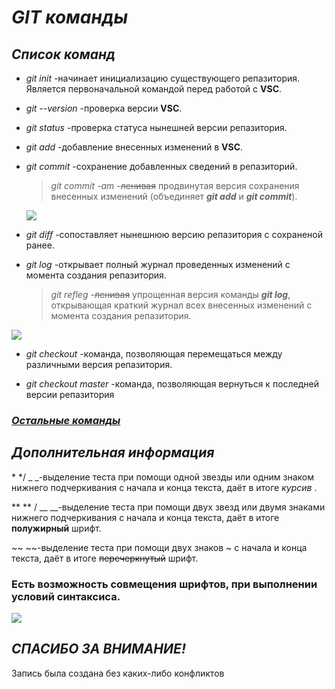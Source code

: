 # ***GIT команды***

## ***Список команд***
+ *git init*
-начинает инициализацию существующего репазитория.
Является первоначальной командой перед работой с **VSC**.

+ *git --version*
-проверка версии **VSC**.

+ *git status*
-проверка статуса нынешней версии репазитория.

+ *git add*
-добавление внесенных изменений в **VSC**.

+ *git commit*
-сохранение добавленных сведений в репазиторий.

  > *git commit -am*
  -~~ленивая~~ продвинутая версия сохранения внесенных изменений (объединяет ***git add*** и ***git commit***).

  ![](https://w7.pngwing.com/pngs/124/234/png-transparent-chihuahua-puppy-dog-breed-sticker-telegram-puppy-mammal-animals-carnivoran.png)

+ *git diff*
-сопоставляет нынешнюю версию репазитория с сохраненой ранее.

+ *git log*
-открывает полный журнал проведенных изменений с момента создания репазитория.

  > *git refleg*
  -~~ленивая~~ упрощенная версия команды ***git log***, открывающая краткий журнал всех внесенных изменений с момента создания репазитория.

![](https://w7.pngwing.com/pngs/124/234/png-transparent-chihuahua-puppy-dog-breed-sticker-telegram-puppy-mammal-animals-carnivoran.png)
- *git checkout*
-команда, позволяющая перемещаться между различными версия репазитория.

- *git checkout master*
-команда, позволяющая вернуться к последней версии репазитория

### *[Остальные команды](https://git-scm.com/docs/git "Кликните, чтобы просмотреть остальные команды GIT")*

## ***Дополнительная информация***

\* */ _ _-выделение теста при помощи одной звезды или одним знаком нижнего подчеркивания с начала и конца текста, даёт в итоге *курсив* .

** ** / __ __-выделение теста при помощи двух звезд или двумя знаками нижнего подчеркивания с начала и конца текста, даёт в итоге **полужирный** шрифт.

~~ ~~-выделение теста при помощи двух знаков ~ с начала и конца текста, даёт в итоге ~~перечеркнутый~~ шрифт.

### __Есть возможность совмещения шрифтов, при выполнении условий синтаксиса.__


![](https://sun9-66.userapi.com/impf/c622826/v622826768/f5ef/E2420wh_thM.jpg?size=604x522&quality=96&sign=fd2d90113acba065b189e911f93d9f75&type=album)

## *СПАСИБО ЗА ВНИМАНИЕ!*

Запись была создана без каких-либо конфликтов
